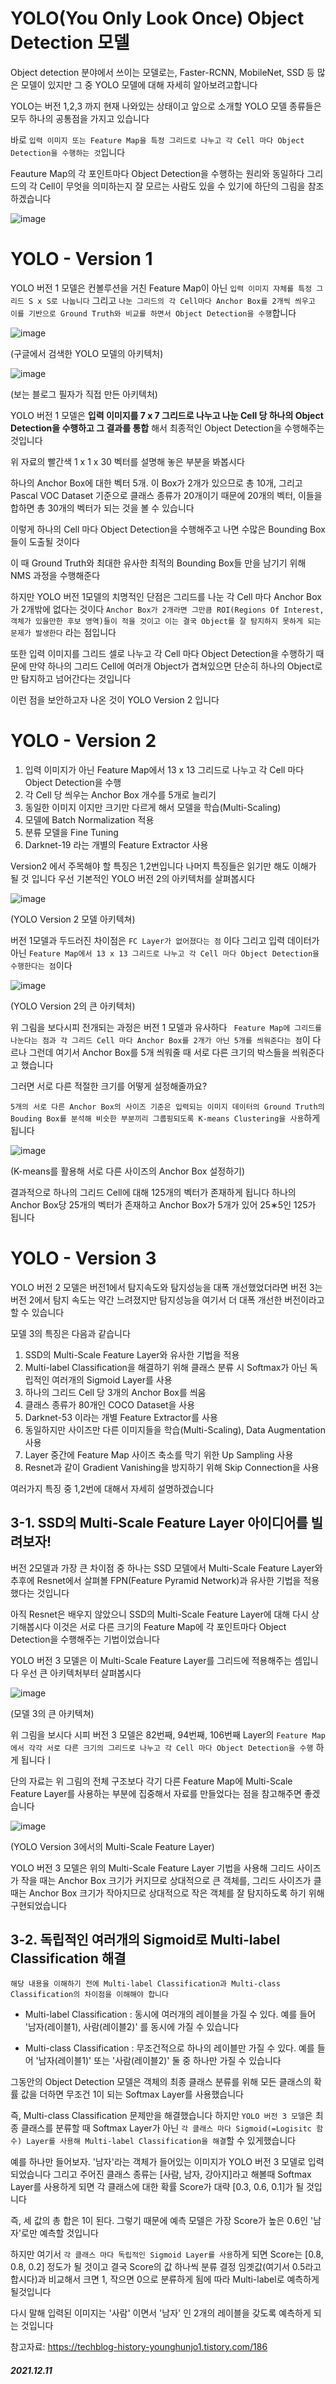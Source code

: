 #  YOLO(You Only Look Once) Object Detection 모델 

Object detection 분야에서 쓰이는 모델로는, Faster-RCNN, MobileNet, SSD 등 많은 모델이 있지만 그 중 YOLO 모델에 대해 자세히 알아보려고합니다

YOLO는 버전 1,2,3 까지 현재 나와있는 상태이고 앞으로 소개할 YOLO 모델 종류들은 모두 하나의 공통점을 가지고 있습니다 

바로 `입력 이미지 또는 Feature Map을 특정 그리드로 나누고 각 Cell 마다 Object Detection을 수행하는 것`입니다 

Feauture Map의 각 포인트마다 Object Detection을 수행하는 원리와 동일하다 그리드의 각 Cell이 무엇을 의미하는지 잘 모르는 사람도 있을 수 있기에 하단의 그림을 참조하겠습니다

![image](https://user-images.githubusercontent.com/80239748/145363831-8837eb70-0e9b-409c-940e-f457fb0d0ef8.png)


# YOLO - Version 1 

YOLO 버전 1 모델은 컨볼루션을 거친 Feature Map이 아닌 `입력 이미지 자체를 특정 그리드 S x S로 나눕니다` 그리고 `나눈 그리드의 각 Cell마다 Anchor Box를 2개씩 씌우고 이를 기반으로 Ground Truth와 비교를 하면서 Object Detection을 수행`합니다 

![image](https://user-images.githubusercontent.com/80239748/145364619-040b7317-cf88-4d14-bf6b-4cada920dd61.png)

(구글에서 검색한 YOLO 모델의 아키텍처)

![image](https://user-images.githubusercontent.com/80239748/145366679-61638db9-1cd4-4524-80d9-bb2deef40110.png)

(보는 블로그 필자가 직접 만든 아키텍처)

YOLO 버전 1 모델은 **입력 이미지를 7 x 7 그리드로 나누고 나눈 Cell 당 하나의 Object Detection을 수행하고 그 결과를 통합** 해서 최종적인 Object Detection을 수행해주는 것입니다 

위 자료의 빨간색 1 x 1 x 30 벡터를 설명해 놓은 부분을 봐봅시다 

하나의 Anchor Box에 대한 벡터 5개. 이 Box가 2개가 있으므로 총 10개, 그리고 Pascal VOC Dataset 기준으로 클래스 종류가 20개이기 때문에 20개의 벡터, 이들을 합하면 총 30개의 벡터가 되는 것을 볼 수 있습니다

이렇게 하나의 Cell 마다 Object Detection을 수행해주고 나면 수많은 Bounding Box들이 도출될 것이다

이 때 Ground Truth와 최대한 유사한 최적의 Bounding Box들 만을 남기기 위해 NMS 과정을 수행해준다

하지만 YOLO 버전 1모델의 치명적인 단점은 그리드를 나눈 각 Cell 마다  Anchor Box가 2개밖에 없다는 것이다 `Anchor Box가 2개라면 그만큼 ROI(Regions Of Interest, 객체가 있을만한 후보 영역)들이 적을 것이고 이는 결국 Object를 잘 탐지하지 못하게 되는 문제가 발생한다` 라는 점입니다

또한 입력 이미지를 그리드 셀로 나누고 각 Cell 마다 Object Detection을 수행하기 때문에 만약 하나의 그리드 Cell에 여러개 Object가 겹쳐있으면 단순히 하나의 Object로만 탐지하고 넘어간다는 것입니다

이런 점을 보안하고자 나온 것이 YOLO Version 2 입니다

# YOLO - Version 2

1. 입력 이미지가 아닌 Feature Map에서 13 x 13 그리드로 나누고 각 Cell 마다 Object Detection을 수행
2. 각 Cell 당 씌우는 Anchor Box 개수를 5개로 늘리기
3. 동일한 이미지 이지만 크기만 다르게 해서 모델을 학습(Multi-Scaling)
4. 모델에 Batch Normalization 적용
5. 분류 모델을 Fine Tuning
6. Darknet-19 라는 개별의 Feature Extractor 사용

Version2 에서 주목해야 할 특징은 1,2번입니다 나머지 특징들은 읽기만 해도 이해가 될 것 입니다 우선 기본적인 YOLO 버전 2의 아키텍처를 살펴봅시다

![image](https://user-images.githubusercontent.com/80239748/145386461-aab02264-e8d6-4e09-a846-6fe9c50ad537.png)

(YOLO Version 2 모델 아키텍쳐)

버전 1모델과 두드러진 차이점은 `FC Layer가 없어졌다는 점` 이다 그리고 입력 데이터가 아닌 `Feature Map에서 13 x 13 그리드로 나누고 각 Cell 마다 Object Detection을 수행한다는 점`이다

![image](https://user-images.githubusercontent.com/80239748/145386795-8322c255-3dfb-425e-b84e-e772c8174373.png)

(YOLO Version 2의 큰 아키텍처)

위 그림을 보다시피 전개되는 과정은 버전 1 모델과 유사하다 ` Feature Map에 그리드를 나눈다는 점과 각 그리드 Cell 마다 Anchor Box를 2개가 아닌 5개를 씌워준다는 점`이 다르나 그런데 여기서 Anchor Box를 5개 씌워줄 때 서로 다른 크기의 박스들을 씌워준다고 했습니다 

그러면 서로 다른 적절한 크기를 어떻게 설정해줄까요?

`5개의 서로 다른 Anchor Box의 사이즈 기준은 입력되는 이미지 데이터의 Ground Truth의 Bouding Box를 분석해 비슷한 부분끼리 그룹핑되도록 K-means Clustering을 사용`하게 됩니다

![image](https://user-images.githubusercontent.com/80239748/145387339-bb94bff1-ca59-46af-941a-55818440a5bd.png)

(K-means를 활용해 서로 다른 사이즈의 Anchor Box 설정하기)

결과적으로 하나의 그리드 Cell에 대해 125개의 벡터가 존재하게 됩니다 하나의 Anchor Box당 25개의 벡터가 존재하고 Anchor Box가 5개가 있어 25∗5인 125가 됩니다


# YOLO - Version 3 

YOLO 버전 2 모델은 버전1에서 탐지속도와 탐지성능을 대폭 개선했었더라면 버전 3는 버전 2에서 탐지 속도는 약간 느려졌지만 탐지성능을 여기서 더 대폭 개선한 버전이라고 할 수 있습니다 

모델 3의 특징은 다음과 같습니다 

1. SSD의 Multi-Scale Feature Layer와 유사한 기법을 적용
2. Multi-label Classification을 해결하기 위해 클래스 분류 시 Softmax가 아닌 독립적인 여러개의 Sigmoid Layer를 사용
3. 하나의 그리드 Cell 당 3개의 Anchor Box를 씌움
4. 클래스 종류가 80개인 COCO Dataset을 사용
5. Darknet-53 이라는 개별 Feature Extractor를 사용
6. 동일하지만 사이즈만 다른 이미지들을 학습(Multi-Scaling), Data Augmentation 사용
7. Layer 중간에 Feature Map 사이즈 축소를 막기 위한 Up Sampling 사용
8. Resnet과 같이 Gradient Vanishing을 방지하기 위해 Skip Connection을 사용

여러가지 특징 중 1,2번에 대해서 자세히 설명하겠습니다 

## 3-1. SSD의 Multi-Scale Feature Layer 아이디어를 빌려보자!

버전 2모델과 가장 큰 차이점 중 하나는 SSD 모델에서 Multi-Scale Feature Layer와 추후에 Resnet에서 살펴볼 FPN(Feature Pyramid Network)과 유사한 기법을 적용했다는 것입니다 

아직 Resnet은 배우지 않았으니 SSD의 Multi-Scale Feature Layer에 대해 다시 상기해봅시다 
이것은 서로 다른 크기의 Feature Map에 각 포인트마다 Object Detection을 수행해주는 기법이었습니다 

YOLO 버전 3 모델은 이 Multi-Scale Feature Layer를 그리드에 적용해주는 셈입니다 
우선 큰 아키텍처부터 살펴봅시다

![image](https://user-images.githubusercontent.com/80239748/145583315-c5062a07-a92a-4330-99f5-82f6cebbcad0.png)

(모델 3의 큰 아키텍쳐)

위 그림을 보시다 시피 버전 3 모델은  82번째, 94번째, 106번째 Layer의 `Feature Map에서 각각 서로 다른 크기의 그리드로 나누고 각 Cell 마다 Object Detection을 수행` 하게 됩니다ㅣ

단의 자료는 위 그림의 전체 구조보다 각기 다른 Feature Map에 Multi-Scale Feature Layer를 사용하는 부분에 집중해서 자료를 만들었다는 점을 참고해주면 좋겠습니다 

![image](https://user-images.githubusercontent.com/80239748/145583485-8d67a660-551b-4976-a9cc-2018a790db0b.png)

(YOLO Version 3에서의 Multi-Scale Feature Layer)

YOLO 버전 3 모델은 위의 Multi-Scale Feature Layer 기법을 사용해 그리드 사이즈가 작을 때는 Anchor Box 크기가 커지므로 상대적으로 큰 객체를, 그리드 사이즈가 클 때는 Anchor Box 크기가 작아지므로 상대적으로 작은 객체를 잘 탐지하도록 하기 위해 구현되었습니다

## 3-2. 독립적인 여러개의 Sigmoid로 Multi-label Classification 해결

    해당 내용을 이해하기 전에 Multi-label Classification과 Multi-class Classification의 차이점을 이해해야 합니다

* Multi-label Classification : 동시에 여러개의 레이블을 가질 수 있다. 예를 들어 '남자(레이블1), 사람(레이블2)' 를 동시에 가질 수 있습니다 

* Multi-class Classification : 무조건적으로 하나의 레이블만 가질 수 있다. 예를 들어 '남자(레이블1)' 또는 '사람(레이블2)' 둘 중 하나만 가질 수 있습니다

그동안의 Object Detection 모델은 객체의 최종 클래스 분류를 위해 모든 클래스의 확률 값을 더하면 무조건 1이 되는 Softmax Layer를 사용했습니다

즉, Multi-class Classification 문제만을 해결했습니다
하지만 `YOLO 버전 3 모델`은 최종 클래스를 분류할 때 Softmax Layer가 아닌 `각 클래스 마다 Sigmoid(=Logisitc 함수) Layer를 사용해 Multi-label Classification을 해결`할 수 있게했습니다 

예를 하나만 들어보자. '남자'라는 객체가 들어있는 이미지가 YOLO 버전 3 모델로 입력되었습니다
그리고 주어진 클래스 종류는 [사람, 남자, 강아지]라고 해볼때 Softmax Layer를 사용하게 되면 각 클래스에 대한 확률 Score가 대략 [0.3, 0.6, 0.1]가 될 것입니다 

즉, 세 값의 총 합은 1이 된다. 그렇기 때문에 예측 모델은 가장 Score가 높은 0.6인 '남자'로만 예측할 것입니다 

하지만 여기서 `각 클래스 마다 독립적인 Sigmoid Layer를 사용`하게 되면 Score는 [0.8, 0.8, 0.2] 정도가 될 것이고 결국 Score의 값 하나씩 분류 결정 임곗값(여기서 0.5라고 합시다)과 비교해서 크면 1, 작으면 0으로 분류하게 됨에 따라 Multi-label로 예측하게 될것입니다 

다시 말해 입력된 이미지는 '사람' 이면서 '남자' 인 2개의 레이블을 갖도록 예측하게 되는 것입니다 


참고자료: https://techblog-history-younghunjo1.tistory.com/186

##### 2021.12.11